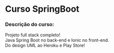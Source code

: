 # Curso SpringBoot

### Descrição do curso:
Projeto full stack completo! <br>
Java Spring Boot no back-end e Ionic no front-end. <br>
Do design UML ao Heroku e Play Store!
